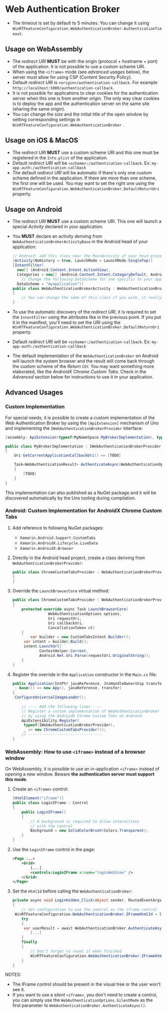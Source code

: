 # Web Authentication Broker

* The timeout is set by default to 5 minutes. You can change it using `WinRTFeatureConfiguration.WebAuthenticationBroker.AuthenticationTimeout`.

## Usage on WebAssembly

* The _redirect URI_ **MUST** be with the origin (protocol + hostname + port) of the application. It is not possible to use a custom scheme URI.
* When using the `<iframe>` mode (see _advanced usages_ below), the server must allow for using CSP (Content Security Policy).
* Default _redirect URI_ is `<origin>/authentication-callback`. For example `http://localhost:5000/authentication-callback`.
* It is not possible for applications to clear cookies for the authentication server when this one is from another origin. The only way clear cookies is to deploy the app and the authentication server on the same site (sharing the same origin).
* You can change the size and the initial title of the open window by setting corresponding settings in `WinRTFeatureConfiguration.WebAuthenticationBroker` .

## Usage on iOS & MacOS

* The *redirect URI* **MUST** use a custom scheme URI and  this one must be registered in the `Info.plist` of the  application.
* Default *redirect URI* will be `<scheme>:/authentication-callback`. Ex:  `my-app-auth:/authentication-callback`
* The default *redirect URI* will be automatic if there's only one custom scheme defined in the application. If there are more than one scheme, the first one will be used. You may want to set the right one using the `WinRTFeatureConfiguration.WebAuthenticationBroker.DefaultReturnUri`  property.

## Usage on Android

* The *redirect URI* **MUST** use a custom scheme URI. This one will launch a special *Activity* declared in your application.

* You **MUST** declare an activity deriving from `WebAuthenticationBrokerActivityBase` in the Android head of your application:

  ``` csharp
  // Android: add this class near the MainActivity of your head project
  [Activity(NoHistory = true, LaunchMode = LaunchMode.SingleTop)]
  [IntentFilter(
  	new[] {Android.Content.Intent.ActionView},
  	Categories = new[] {Android.Content.Intent.CategoryDefault, Android.Content.Intent.CategoryBrowsable},
      // Change the following DataScheme for one specific to your application...
  	DataScheme = "myapplication")]
  public class WebAuthenticationBrokerActivity : WebAuthenticationBrokerActivityBase
  {
      // You can change the name of this class if you wish, it really not something important.
  }
  ```

* To use the automatic discovery of the _redirect URI_, it is required to set the `IntentFilter` using the attributes like in the previous point. If you put it in the manifest, you'll need to set the URI using the `WinRTFeatureConfiguration.WebAuthenticationBroker.DefaultReturnUri` property.

* Default _redirect URI_ will be `<scheme>:/authentication-callback`. Ex: `my-app-auth:/authentication-callback`

* The default implementation of the `WebAuthenticationBroker` on Android will launch the system browser and the result will come back through the custom scheme of the _Return Uri_. You may want something more elaborated, like the _AndroidX Chrome Custom Tabs_. Check in the _Advanced_ section below for instructions to use it in your application.

## Advanced Usages

### Custom Implementation

For special needs, it is possible to create a custom implementation of the Web Authentication Broker by using the `[ApiExtension]` mechanism of Uno and implementing the `IWebAuthenticationBrokerProvider` interface:

``` csharp
[assembly: ApiExtension(typeof(MyNameSpace.MyBrokerImplementation), typeof(Uno.AuthenticationBroker.IWebAuthenticationBrokerProvider))]

public class MyBrokerImplementation : IWebAuthenticationBrokerProvider
{
	Uri GetCurrentApplicationCallbackUri() => [TODO]

	Task<WebAuthenticationResult> AuthenticateAsync(WebAuthenticationOptions options, Uri requestUri, Uri callbackUri, CancellationToken ct)
    {
		[TODO]
    }
}
```

This implementation can also published as a NuGet package and it will be discovered automatically by the Uno tooling during compilation.

### Android: Custom Implementation for AndroidX Chrome Custom Tabs

1. Add reference to following NuGet packages:

   * `Xamarin.Android.Support.CustomTabs`
   * `Xamarin.AndroidX.Lifecycle.LiveData`
   * `Xamarin.AndroidX.Browser`

2. Directly in the Android head project, create a class deriving from `WebAuthenticationBrokerProvider`:

   ``` csharp
   public class ChromeCustomTabsProvider : WebAuthenticationBrokerProvider
   {   
   }
   ```

3. Override the `LaunchBrowserCore` virtual method:

   ``` csharp
   public class ChromeCustomTabsProvider : WebAuthenticationBrokerProvider
   {   
       protected override async Task LaunchBrowserCore(
                   WebAuthenticationOptions options,
                   Uri requestUri,
                   Uri callbackUri,
                   CancellationToken ct)
       {
           var builder = new CustomTabsIntent.Builder();
   		var intent = builder.Build();
   		intent.LaunchUrl(
               ContextHelper.Current,
               Android.Net.Uri.Parse(requestUri.OriginalString));
       }
   }
   ```

4. Register the override in the `Application` constructor in the `Main.cs` file:

   ```csharp
   public Application(IntPtr javaReference, JniHandleOwnership transfer)
   	: base(() => new App(), javaReference, transfer)
   {
   	ConfigureUniversalImageLoader();
           
       // ---- Add the following lines ----
       // Register a custom implementation of WebAuthenticationBroker
       // by using the AndroidX Chrome Custom Tabs on Android.
       ApiExtensibility.Register(
   		typeof(IWebAuthenticationBrokerProvider),
   		_ => new ChromeCustomTabsProvider());
       // ---------------------------------
   }
   ```

### WebAssembly: How to use `<iframe>` instead of a browser window

On WebAssembly, it is possible to use an in-application `<iframe>` instead of opening a new window. Beware **the authentication server must support this mode**.

1. Create an `<iframe>` control:

   ``` csharp
   [HtmlElement("iframe")]
   public class LoginIFrame : Control
   {
       public LoginIFrame()
       {
           // A background is required to allow interactions
           // with the control
           Background = new SolidColorBrush(Colors.Transparent);
       }
   }
   ```

2. Use the `LoginIFrame` control in the page:

   ``` xml
   <Page ...>
       <Grid>
           [...]
           <controls:LoginIFrame x:name="loginWebView" />
       </Grid>
   </Page>
   ```

3. Set the `HtmlId` before calling the `WebAuthenticationBroker`:

   ``` csharp
   private async void LoginHidden_Click(object sender, RoutedEventArgs e)
   {
       // Set configuration to use the control as the iframe control
   	WinRTFeatureConfiguration.WebAuthenticationBroker.IFrameHtmlId = loginWebView.GetHtmlId();
       try
       {
   		var userResult = await WebAuthenticationBroker.AuthenticateAsync(WebAuthenticationOptions.None, _startUri);
           [...]
       }
       finally
       {
           // Don't forget to reset it when finished
           WinRTFeatureConfiguration.WebAuthenticationBroker.IFrameHtmlId = null;
       }
   }
   ```

NOTES:

* The IFrame control should be present in the visual tree or the user won't see it.
* If you want to use a _silent_ `<iframe>`, you don't need to create a control, you can simply use the `WebAuthenticationOptions.SilentMode` as the first parameter to `WebAuthenticationBroker.AuthenticateAsync()`.
